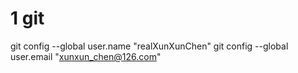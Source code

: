 # 1 git

git config --global user.name "realXunXunChen"
git config --global user.email "xunxun_chen@126.com"